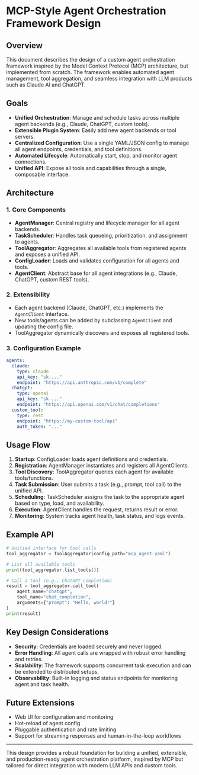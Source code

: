 # MCP-Style Agent Orchestration Framework Design

## Overview

This document describes the design of a custom agent orchestration framework inspired by the Model Context Protocol (MCP) architecture, but implemented from scratch. The framework enables automated agent management, tool aggregation, and seamless integration with LLM products such as Claude AI and ChatGPT.

## Goals
- **Unified Orchestration**: Manage and schedule tasks across multiple agent backends (e.g., Claude, ChatGPT, custom tools).
- **Extensible Plugin System**: Easily add new agent backends or tool servers.
- **Centralized Configuration**: Use a single YAML/JSON config to manage all agent endpoints, credentials, and tool definitions.
- **Automated Lifecycle**: Automatically start, stop, and monitor agent connections.
- **Unified API**: Expose all tools and capabilities through a single, composable interface.

## Architecture

### 1. Core Components
- **AgentManager**: Central registry and lifecycle manager for all agent backends.
- **TaskScheduler**: Handles task queueing, prioritization, and assignment to agents.
- **ToolAggregator**: Aggregates all available tools from registered agents and exposes a unified API.
- **ConfigLoader**: Loads and validates configuration for all agents and tools.
- **AgentClient**: Abstract base for all agent integrations (e.g., Claude, ChatGPT, custom REST tools).

### 2. Extensibility
- Each agent backend (Claude, ChatGPT, etc.) implements the `AgentClient` interface.
- New tools/agents can be added by subclassing `AgentClient` and updating the config file.
- ToolAggregator dynamically discovers and exposes all registered tools.

### 3. Configuration Example

```yaml
agents:
  claude:
    type: claude
    api_key: "sk-..."
    endpoint: "https://api.anthropic.com/v1/complete"
  chatgpt:
    type: openai
    api_key: "sk-..."
    endpoint: "https://api.openai.com/v1/chat/completions"
  custom_tool:
    type: rest
    endpoint: "https://my-custom-tool/api"
    auth_token: "..."
```

## Usage Flow
1. **Startup**: ConfigLoader loads agent definitions and credentials.
2. **Registration**: AgentManager instantiates and registers all AgentClients.
3. **Tool Discovery**: ToolAggregator queries each agent for available tools/functions.
4. **Task Submission**: User submits a task (e.g., prompt, tool call) to the unified API.
5. **Scheduling**: TaskScheduler assigns the task to the appropriate agent based on type, load, and availability.
6. **Execution**: AgentClient handles the request, returns result or error.
7. **Monitoring**: System tracks agent health, task status, and logs events.

## Example API

```python
# Unified interface for tool calls
tool_aggregator = ToolAggregator(config_path="mcp_agent.yaml")

# List all available tools
print(tool_aggregator.list_tools())

# Call a tool (e.g., ChatGPT completion)
result = tool_aggregator.call_tool(
    agent_name="chatgpt",
    tool_name="chat_completion",
    arguments={"prompt": "Hello, world!"}
)
print(result)
```

## Key Design Considerations
- **Security**: Credentials are loaded securely and never logged.
- **Error Handling**: All agent calls are wrapped with robust error handling and retries.
- **Scalability**: The framework supports concurrent task execution and can be extended to distributed setups.
- **Observability**: Built-in logging and status endpoints for monitoring agent and task health.

## Future Extensions
- Web UI for configuration and monitoring
- Hot-reload of agent config
- Pluggable authentication and rate limiting
- Support for streaming responses and human-in-the-loop workflows

---

This design provides a robust foundation for building a unified, extensible, and production-ready agent orchestration platform, inspired by MCP but tailored for direct integration with modern LLM APIs and custom tools. 